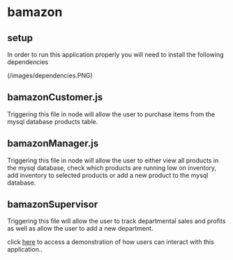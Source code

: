# bamazon

## setup

In order to run this application properly you will need to install the following dependencies

(/images/dependencies.PNG)

## bamazonCustomer.js

Triggering this file in node will allow the user to purchase items from
the mysql database products table.

## bamazonManager.js

Triggering this file in node will allow the user to either view all 
products in the mysql database, check which products are running low
on inventory, add inventory to selected products or add a new product
to the mysql database.

## bamazonSupervisor

Triggering this file will allow the user to track departmental sales and
profits as well as allow the user to add a new department.
 

click
[here](https://youtu.be/7nOvEGPtCss)
to access a demonstration of how users can interact with this application..



